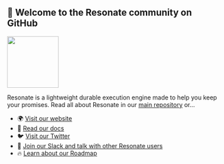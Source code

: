 ## 👋 Welcome to the Resonate community on GitHub

<img src="https://raw.githubusercontent.com/resonatehq/resonate/master/docs/img/echo.png" height="120px">

Resonate is a lightweight durable execution engine made to help you keep your promises. Read all about Resonate in our [main repository](https://github.com/resonatehq/resonate) or...

- 🌍 [Visit our website](https://resonatehq.io/)
- 📖 [Read our docs](https://docs.resonatehq.io/)
- 🐦 [Visit our Twitter](https://twitter.com/resonatehqio)
- 🥳 [Join our Slack and talk with other Resonate users](https://resonatehqcommunity.slack.com)
- 🔥 [Learn about our Roadmap](https://github.com/resonatehq/resonate/issues/131)
